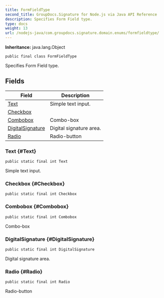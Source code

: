 ```yaml
---
title: FormFieldType
second_title: GroupDocs.Signature for Node.js via Java API Reference
description: Specifies Form Field type.
type: docs
weight: 13
url: /nodejs-java/com.groupdocs.signature.domain.enums/formfieldtype/
---
```

**Inheritance:**
java.lang.Object
```
public final class FormFieldType
```

Specifies Form Field type.
## Fields

| Field | Description |
| --- | --- |
| [Text](#Text) | Simple text input. |
| [Checkbox](#Checkbox) |  |
| [Combobox](#Combobox) | Combo-box |
| [DigitalSignature](#DigitalSignature) | Digital signature area. |
| [Radio](#Radio) | Radio-button |
### Text {#Text}
```
public static final int Text
```


Simple text input.

### Checkbox {#Checkbox}
```
public static final int Checkbox
```


### Combobox {#Combobox}
```
public static final int Combobox
```


Combo-box

### DigitalSignature {#DigitalSignature}
```
public static final int DigitalSignature
```


Digital signature area.

### Radio {#Radio}
```
public static final int Radio
```


Radio-button

